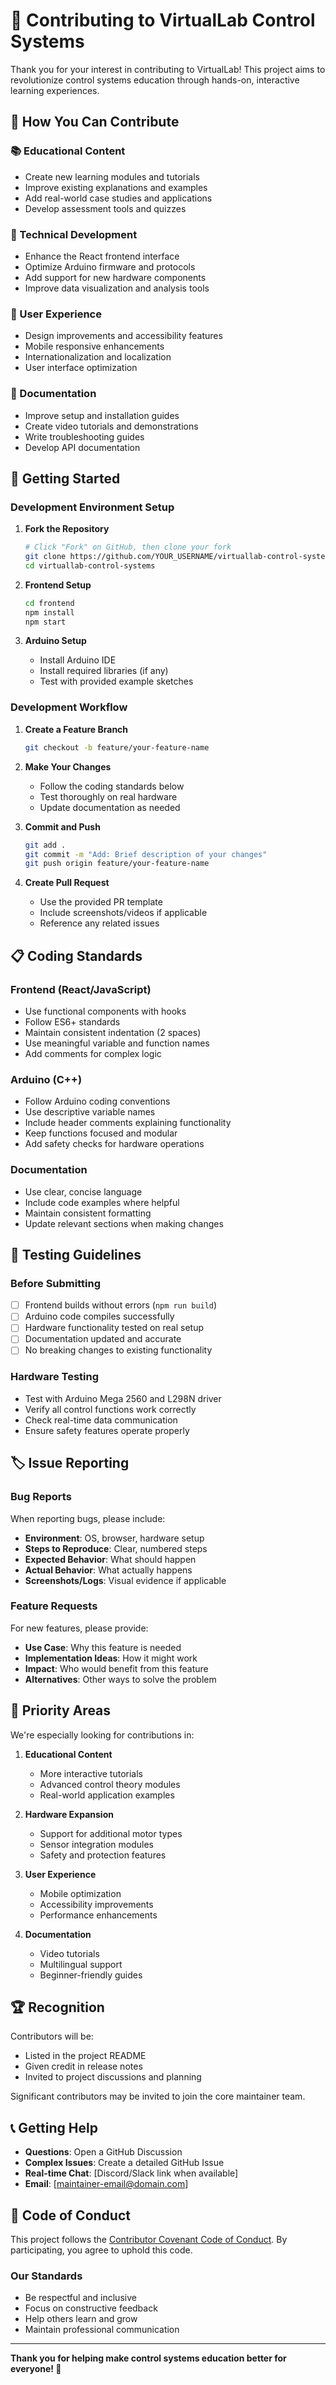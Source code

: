 # 🤝 Contributing to VirtualLab Control Systems

Thank you for your interest in contributing to VirtualLab! This project aims to revolutionize control systems education through hands-on, interactive learning experiences.

## 🌟 **How You Can Contribute**

### **📚 Educational Content**
- Create new learning modules and tutorials
- Improve existing explanations and examples
- Add real-world case studies and applications
- Develop assessment tools and quizzes

### **🔧 Technical Development**
- Enhance the React frontend interface
- Optimize Arduino firmware and protocols
- Add support for new hardware components
- Improve data visualization and analysis tools

### **🎨 User Experience**
- Design improvements and accessibility features
- Mobile responsive enhancements
- Internationalization and localization
- User interface optimization

### **📖 Documentation**
- Improve setup and installation guides
- Create video tutorials and demonstrations
- Write troubleshooting guides
- Develop API documentation

## 🚀 **Getting Started**

### **Development Environment Setup**

1. **Fork the Repository**
   ```bash
   # Click "Fork" on GitHub, then clone your fork
   git clone https://github.com/YOUR_USERNAME/virtuallab-control-systems.git
   cd virtuallab-control-systems
   ```

2. **Frontend Setup**
   ```bash
   cd frontend
   npm install
   npm start
   ```

3. **Arduino Setup**
   - Install Arduino IDE
   - Install required libraries (if any)
   - Test with provided example sketches

### **Development Workflow**

1. **Create a Feature Branch**
   ```bash
   git checkout -b feature/your-feature-name
   ```

2. **Make Your Changes**
   - Follow the coding standards below
   - Test thoroughly on real hardware
   - Update documentation as needed

3. **Commit and Push**
   ```bash
   git add .
   git commit -m "Add: Brief description of your changes"
   git push origin feature/your-feature-name
   ```

4. **Create Pull Request**
   - Use the provided PR template
   - Include screenshots/videos if applicable
   - Reference any related issues

## 📋 **Coding Standards**

### **Frontend (React/JavaScript)**
- Use functional components with hooks
- Follow ES6+ standards
- Maintain consistent indentation (2 spaces)
- Use meaningful variable and function names
- Add comments for complex logic

### **Arduino (C++)**
- Follow Arduino coding conventions
- Use descriptive variable names
- Include header comments explaining functionality
- Keep functions focused and modular
- Add safety checks for hardware operations

### **Documentation**
- Use clear, concise language
- Include code examples where helpful
- Maintain consistent formatting
- Update relevant sections when making changes

## 🧪 **Testing Guidelines**

### **Before Submitting**
- [ ] Frontend builds without errors (`npm run build`)
- [ ] Arduino code compiles successfully
- [ ] Hardware functionality tested on real setup
- [ ] Documentation updated and accurate
- [ ] No breaking changes to existing functionality

### **Hardware Testing**
- Test with Arduino Mega 2560 and L298N driver
- Verify all control functions work correctly
- Check real-time data communication
- Ensure safety features operate properly

## 🏷️ **Issue Reporting**

### **Bug Reports**
When reporting bugs, please include:
- **Environment**: OS, browser, hardware setup
- **Steps to Reproduce**: Clear, numbered steps
- **Expected Behavior**: What should happen
- **Actual Behavior**: What actually happens
- **Screenshots/Logs**: Visual evidence if applicable

### **Feature Requests**
For new features, please provide:
- **Use Case**: Why this feature is needed
- **Implementation Ideas**: How it might work
- **Impact**: Who would benefit from this feature
- **Alternatives**: Other ways to solve the problem

## 🎯 **Priority Areas**

We're especially looking for contributions in:

1. **Educational Content**
   - More interactive tutorials
   - Advanced control theory modules
   - Real-world application examples

2. **Hardware Expansion**
   - Support for additional motor types
   - Sensor integration modules
   - Safety and protection features

3. **User Experience**
   - Mobile optimization
   - Accessibility improvements
   - Performance enhancements

4. **Documentation**
   - Video tutorials
   - Multilingual support
   - Beginner-friendly guides

## 🏆 **Recognition**

Contributors will be:
- Listed in the project README
- Given credit in release notes
- Invited to project discussions and planning

Significant contributors may be invited to join the core maintainer team.

## 📞 **Getting Help**

- **Questions**: Open a GitHub Discussion
- **Complex Issues**: Create a detailed GitHub Issue
- **Real-time Chat**: [Discord/Slack link when available]
- **Email**: [maintainer-email@domain.com]

## 📜 **Code of Conduct**

This project follows the [Contributor Covenant Code of Conduct](CODE_OF_CONDUCT.md). By participating, you agree to uphold this code.

### **Our Standards**
- Be respectful and inclusive
- Focus on constructive feedback
- Help others learn and grow
- Maintain professional communication

---

**Thank you for helping make control systems education better for everyone! 🚀**
